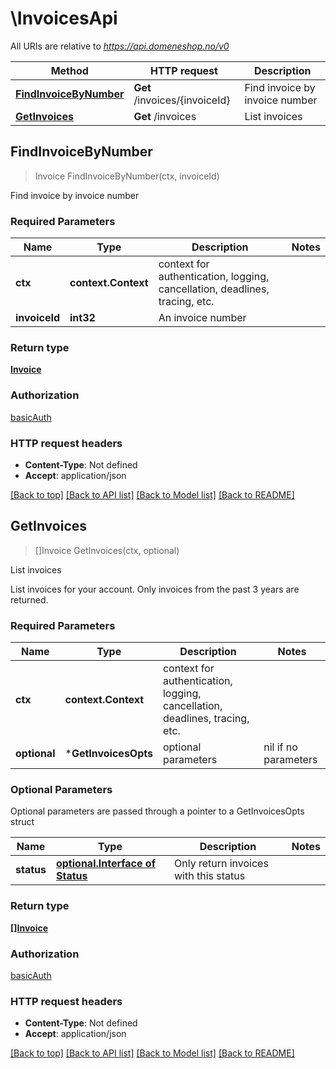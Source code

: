 # \InvoicesApi

All URIs are relative to *https://api.domeneshop.no/v0*

Method | HTTP request | Description
------------- | ------------- | -------------
[**FindInvoiceByNumber**](InvoicesApi.md#FindInvoiceByNumber) | **Get** /invoices/{invoiceId} | Find invoice by invoice number
[**GetInvoices**](InvoicesApi.md#GetInvoices) | **Get** /invoices | List invoices



## FindInvoiceByNumber

> Invoice FindInvoiceByNumber(ctx, invoiceId)

Find invoice by invoice number

### Required Parameters


Name | Type | Description  | Notes
------------- | ------------- | ------------- | -------------
**ctx** | **context.Context** | context for authentication, logging, cancellation, deadlines, tracing, etc.
**invoiceId** | **int32**| An invoice number | 

### Return type

[**Invoice**](Invoice.md)

### Authorization

[basicAuth](../README.md#basicAuth)

### HTTP request headers

- **Content-Type**: Not defined
- **Accept**: application/json

[[Back to top]](#) [[Back to API list]](../README.md#documentation-for-api-endpoints)
[[Back to Model list]](../README.md#documentation-for-models)
[[Back to README]](../README.md)


## GetInvoices

> []Invoice GetInvoices(ctx, optional)

List invoices

List invoices for your account. Only invoices from the past 3 years are returned.

### Required Parameters


Name | Type | Description  | Notes
------------- | ------------- | ------------- | -------------
**ctx** | **context.Context** | context for authentication, logging, cancellation, deadlines, tracing, etc.
 **optional** | ***GetInvoicesOpts** | optional parameters | nil if no parameters

### Optional Parameters

Optional parameters are passed through a pointer to a GetInvoicesOpts struct


Name | Type | Description  | Notes
------------- | ------------- | ------------- | -------------
 **status** | [**optional.Interface of Status**](.md)| Only return invoices with this status | 

### Return type

[**[]Invoice**](Invoice.md)

### Authorization

[basicAuth](../README.md#basicAuth)

### HTTP request headers

- **Content-Type**: Not defined
- **Accept**: application/json

[[Back to top]](#) [[Back to API list]](../README.md#documentation-for-api-endpoints)
[[Back to Model list]](../README.md#documentation-for-models)
[[Back to README]](../README.md)

